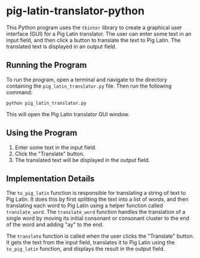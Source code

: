 # pig-latin-translator-python

This Python program uses the `tkinter` library to create a graphical user interface (GUI) for a Pig Latin translator. The user can enter some text in an input field, and then click a button to translate the text to Pig Latin. The translated text is displayed in an output field.

## Running the Program

To run the program, open a terminal and navigate to the directory containing the `pig_latin_translator.py` file. Then run the following command:
```
python pig_latin_translator.py
```

This will open the Pig Latin translator GUI window.

## Using the Program

1. Enter some text in the input field.
2. Click the "Translate" button.
3. The translated text will be displayed in the output field.

## Implementation Details

The `to_pig_latin` function is responsible for translating a string of text to Pig Latin. It does this by first splitting the text into a list of words, and then translating each word to Pig Latin using a helper function called `translate_word`. The `translate_word` function handles the translation of a single word by moving its initial consonant or consonant cluster to the end of the word and adding "ay" to the end.

The `translate` function is called when the user clicks the "Translate" button. It gets the text from the input field, translates it to Pig Latin using the `to_pig_latin` function, and displays the result in the output field.
